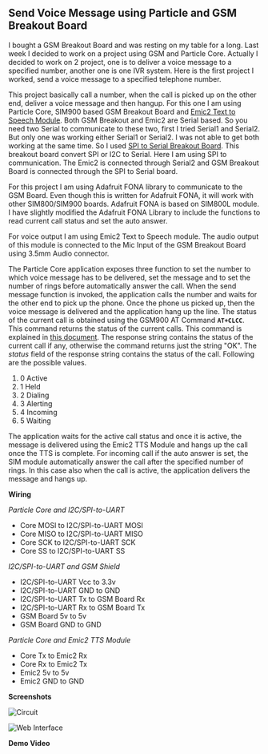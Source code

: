 Send Voice Message using Particle and GSM Breakout Board
--------------------------------------------------------

I bought a GSM Breakout Board and was resting on my table for a long. Last week I decided to work on a project using GSM and Particle Core. Actually I decided to work on 2 project, one is to deliver a voice message to a specified number, another one is one IVR system. Here is the first project I worked, send a voice message to a specified telephone number. 

This project basically call a number, when the call is picked up on the other end, deliver a voice message and then hangup. For this one I am using Particle Core, SIM900 based GSM Breakout Board and [Emic2 Text to Speech Module](https://www.sparkfun.com/products/11711). Both GSM Breakout and Emic2 are Serial based. So you need two Serial to communicate to these two, first I tried Serial1 and Serial2. But only one was working either Serial1 or Serial2. I was not able to get both working at the same time. So I used [SPI to Serial Breakout  Board](https://www.sparkfun.com/products/9981). This breakout board convert SPI or I2C to Serial. Here I am using SPI to communication. The Emic2 is connected through Serial2 and GSM Breakout Board is connected through the SPI to Serial board.

For this project I am using Adafruit FONA library to communicate to the GSM Board. Even though this is written for Adafruit FONA, it will work with other SIM800/SIM900 boards. Adafruit FONA is based on SIM800L module. I have slightly modified the Adafruit FONA Library to include the functions to read current call status and set the auto answer.

For voice output I am using Emic2 Text to Speech module. The audio output of this module is connected to the Mic Input of the GSM Breakout Board using 3.5mm Audio connector.

The Particle Core application exposes three function to set the number to which voice message has to be delivered, set the message and to set the number of rings before automatically answer the call. When the send message function is invoked, the application calls the number and waits for the other end to pick up the phone. Once the phone us picked up, then the voice message is delivered and the application hang up the line. The status of the current call is obtained using the GSM900 AT Command **`AT+CLCC`**. This command returns the status of the current calls. This command is explained in [this document](http://www.simcom.us/act_admin/supportfile/SIM900_ATC_V1.00.pdf). The response string contains the status of the current call if any, otherwise the command returns just the string "OK". The *status* field of the response string contains the status of the call. Following are the possible values.

1. 0 Active
2. 1 Held
3. 2 Dialing
4. 3 Alerting
5. 4 Incoming
6. 5 Waiting

The application waits for the active call status and once it is active, the message is delivered using the Emic2 TTS Module and hangs up the call once the TTS is complete. For incoming call if the auto answer is set, the SIM module automatically answer the call after the specified number of rings. In this case also when the call is active, the application delivers the message and hangs up.

**Wiring**

*Particle Core and I2C/SPI-to-UART*

 - Core MOSI to I2C/SPI-to-UART MOSI 
 - Core MISO to I2C/SPI-to-UART MISO
 - Core SCK to I2C/SPI-to-UART SCK
 - Core SS to I2C/SPI-to-UART SS

*I2C/SPI-to-UART and GSM Shield*

 - I2C/SPI-to-UART Vcc to 3.3v   
 - I2C/SPI-to-UART GND to GND
 - I2C/SPI-to-UART Tx to GSM Board Rx   
 - I2C/SPI-to-UART Rx to GSM Board Tx 
 - GSM Board 5v to 5v 
 - GSM Board GND to GND

*Particle Core and Emic2 TTS Module*

 - Core Tx to Emic2 Rx 
 - Core Rx to Emic2 Tx 
 - Emic2 5v to 5v 
 - Emic2 GND to GND

**Screenshots**

![Circuit](https://raw.githubusercontent.com/krvarma/Voice-Message-Particle/master/images/circuit.JPG)

![Web Interface](https://raw.githubusercontent.com/krvarma/Voice-Message-Particle/master/images/web.png)

**Demo Video**